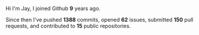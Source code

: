 Hi I'm Jay, I joined Github **9** years ago.

Since then I've pushed **1388** commits, opened **62** issues, submitted **150** pull requests, and contributed to **15** public repositories.
